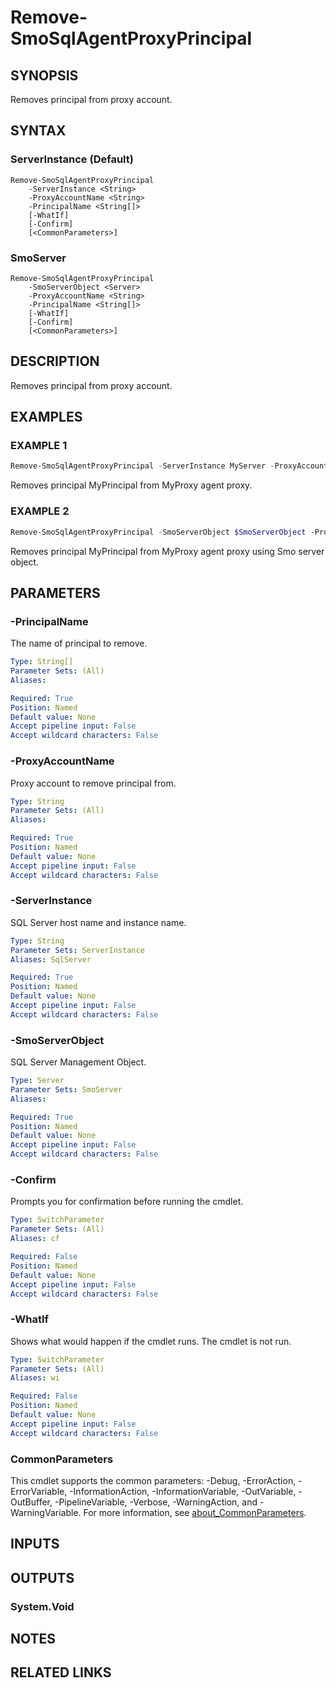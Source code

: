 ﻿---
external help file: SQLServerAgentTools-help.xml
Module Name: SQLServerAgentTools
online version:
schema: 2.0.0
---

# Remove-SmoSqlAgentProxyPrincipal

## SYNOPSIS
Removes principal from proxy account.

## SYNTAX

### ServerInstance (Default)
```
Remove-SmoSqlAgentProxyPrincipal
	-ServerInstance <String>
	-ProxyAccountName <String>
	-PrincipalName <String[]>
	[-WhatIf]
	[-Confirm]
	[<CommonParameters>]
```

### SmoServer
```
Remove-SmoSqlAgentProxyPrincipal
	-SmoServerObject <Server>
	-ProxyAccountName <String>
	-PrincipalName <String[]>
	[-WhatIf]
	[-Confirm]
	[<CommonParameters>]
```

## DESCRIPTION
Removes principal from proxy account.

## EXAMPLES

### EXAMPLE 1
```powershell
Remove-SmoSqlAgentProxyPrincipal -ServerInstance MyServer -ProxyAccountName MyProxy -PrincipalName MyPrincipal
```

Removes principal MyPrincipal from MyProxy agent proxy.

### EXAMPLE 2
```powershell
Remove-SmoSqlAgentProxyPrincipal -SmoServerObject $SmoServerObject -ProxyAccountName MyProxy -PrincipalName MyPrincipal
```

Removes principal MyPrincipal from MyProxy agent proxy using Smo server object.

## PARAMETERS

### -PrincipalName
The name of principal to remove.

```yaml
Type: String[]
Parameter Sets: (All)
Aliases:

Required: True
Position: Named
Default value: None
Accept pipeline input: False
Accept wildcard characters: False
```

### -ProxyAccountName
Proxy account to remove principal from.

```yaml
Type: String
Parameter Sets: (All)
Aliases:

Required: True
Position: Named
Default value: None
Accept pipeline input: False
Accept wildcard characters: False
```

### -ServerInstance
SQL Server host name and instance name.

```yaml
Type: String
Parameter Sets: ServerInstance
Aliases: SqlServer

Required: True
Position: Named
Default value: None
Accept pipeline input: False
Accept wildcard characters: False
```

### -SmoServerObject
SQL Server Management Object.

```yaml
Type: Server
Parameter Sets: SmoServer
Aliases:

Required: True
Position: Named
Default value: None
Accept pipeline input: False
Accept wildcard characters: False
```

### -Confirm
Prompts you for confirmation before running the cmdlet.

```yaml
Type: SwitchParameter
Parameter Sets: (All)
Aliases: cf

Required: False
Position: Named
Default value: None
Accept pipeline input: False
Accept wildcard characters: False
```

### -WhatIf
Shows what would happen if the cmdlet runs.
The cmdlet is not run.

```yaml
Type: SwitchParameter
Parameter Sets: (All)
Aliases: wi

Required: False
Position: Named
Default value: None
Accept pipeline input: False
Accept wildcard characters: False
```

### CommonParameters
This cmdlet supports the common parameters: -Debug, -ErrorAction, -ErrorVariable, -InformationAction, -InformationVariable, -OutVariable, -OutBuffer, -PipelineVariable, -Verbose, -WarningAction, and -WarningVariable. For more information, see [about_CommonParameters](http://go.microsoft.com/fwlink/?LinkID=113216).

## INPUTS

## OUTPUTS

### System.Void

## NOTES

## RELATED LINKS
